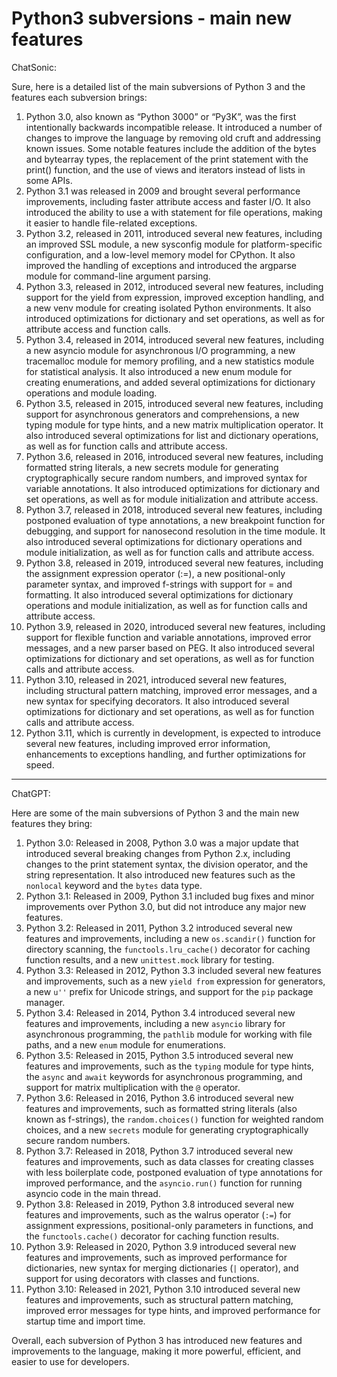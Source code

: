 # Python3 subversions - main new features

ChatSonic:

Sure, here is a detailed list of the main subversions of Python 3 and the features each subversion brings:

1. Python 3.0, also known as “Python 3000” or “Py3K”, was the first intentionally backwards incompatible release. It introduced a number of changes to improve the language by removing old cruft and addressing known issues. Some notable features include the addition of the bytes and bytearray types, the replacement of the print statement with the print() function, and the use of views and iterators instead of lists in some APIs.
2. Python 3.1 was released in 2009 and brought several performance improvements, including faster attribute access and faster I/O. It also introduced the ability to use a with statement for file operations, making it easier to handle file-related exceptions.
3. Python 3.2, released in 2011, introduced several new features, including an improved SSL module, a new sysconfig module for platform-specific configuration, and a low-level memory model for CPython. It also improved the handling of exceptions and introduced the argparse module for command-line argument parsing.
4. Python 3.3, released in 2012, introduced several new features, including support for the yield from expression, improved exception handling, and a new venv module for creating isolated Python environments. It also introduced optimizations for dictionary and set operations, as well as for attribute access and function calls.
5. Python 3.4, released in 2014, introduced several new features, including a new asyncio module for asynchronous I/O programming, a new tracemalloc module for memory profiling, and a new statistics module for statistical analysis. It also introduced a new enum module for creating enumerations, and added several optimizations for dictionary operations and module loading.
6. Python 3.5, released in 2015, introduced several new features, including support for asynchronous generators and comprehensions, a new typing module for type hints, and a new matrix multiplication operator. It also introduced several optimizations for list and dictionary operations, as well as for function calls and attribute access.
7. Python 3.6, released in 2016, introduced several new features, including formatted string literals, a new secrets module for generating cryptographically secure random numbers, and improved syntax for variable annotations. It also introduced optimizations for dictionary and set operations, as well as for module initialization and attribute access.
8. Python 3.7, released in 2018, introduced several new features, including postponed evaluation of type annotations, a new breakpoint function for debugging, and support for nanosecond resolution in the time module. It also introduced several optimizations for dictionary operations and module initialization, as well as for function calls and attribute access.
9. Python 3.8, released in 2019, introduced several new features, including the assignment expression operator (:=), a new positional-only parameter syntax, and improved f-strings with support for = and formatting. It also introduced several optimizations for dictionary operations and module initialization, as well as for function calls and attribute access.
10. Python 3.9, released in 2020, introduced several new features, including support for flexible function and variable annotations, improved error messages, and a new parser based on PEG. It also introduced several optimizations for dictionary and set operations, as well as for function calls and attribute access.
11. Python 3.10, released in 2021, introduced several new features, including structural pattern matching, improved error messages, and a new syntax for specifying decorators. It also introduced several optimizations for dictionary and set operations, as well as for function calls and attribute access.
12. Python 3.11, which is currently in development, is expected to introduce several new features, including improved error information, enhancements to exceptions handling, and further optimizations for speed.

---

ChatGPT:

Here are some of the main subversions of Python 3 and the main new features they bring:

1. Python 3.0: Released in 2008, Python 3.0 was a major update that introduced several breaking changes from Python 2.x, including changes to the print statement syntax, the division operator, and the string representation. It also introduced new features such as the `nonlocal` keyword and the `bytes` data type.
2. Python 3.1: Released in 2009, Python 3.1 included bug fixes and minor improvements over Python 3.0, but did not introduce any major new features.
3. Python 3.2: Released in 2011, Python 3.2 introduced several new features and improvements, including a new `os.scandir()` function for directory scanning, the `functools.lru_cache()` decorator for caching function results, and a new `unittest.mock` library for testing.
4. Python 3.3: Released in 2012, Python 3.3 included several new features and improvements, such as a new `yield from` expression for generators, a new `u''` prefix for Unicode strings, and support for the `pip` package manager.
5. Python 3.4: Released in 2014, Python 3.4 introduced several new features and improvements, including a new `asyncio` library for asynchronous programming, the `pathlib` module for working with file paths, and a new `enum` module for enumerations.
6. Python 3.5: Released in 2015, Python 3.5 introduced several new features and improvements, such as the `typing` module for type hints, the `async` and `await` keywords for asynchronous programming, and support for matrix multiplication with the `@` operator.
7. Python 3.6: Released in 2016, Python 3.6 introduced several new features and improvements, such as formatted string literals (also known as f-strings), the `random.choices()` function for weighted random choices, and a new `secrets` module for generating cryptographically secure random numbers.
8. Python 3.7: Released in 2018, Python 3.7 introduced several new features and improvements, such as data classes for creating classes with less boilerplate code, postponed evaluation of type annotations for improved performance, and the `asyncio.run()` function for running asyncio code in the main thread.
9. Python 3.8: Released in 2019, Python 3.8 introduced several new features and improvements, such as the walrus operator (`:=`) for assignment expressions, positional-only parameters in functions, and the `functools.cache()` decorator for caching function results.
10. Python 3.9: Released in 2020, Python 3.9 introduced several new features and improvements, such as improved performance for dictionaries, new syntax for merging dictionaries (`|` operator), and support for using decorators with classes and functions.
11. Python 3.10: Released in 2021, Python 3.10 introduced several new features and improvements, such as structural pattern matching, improved error messages for type hints, and improved performance for startup time and import time.

Overall, each subversion of Python 3 has introduced new features and improvements to the language, making it more powerful, efficient, and easier to use for developers.
